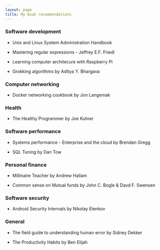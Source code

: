 ```yaml
---
layout: page
title: My book recommendations
---
```


### Software development

* Unix and Linux System Administration Handbook 

* Mastering regular expressions - Jeffrey E.F. Friedl

* Learning computer architecure with Raspberry Pi

* Grokking algorithms by Aditya Y. Bhargava

### Computer networking

* Docker networking cookbook by Jon Langemak

### Health

* The Healthy Programmer by Joe Kutner

### Software performance

* Systems performance - Enterprise and the cloud by Brendan Gregg

* SQL Tuning by Dan Tow

### Personal finance

* Millinaire Teacher by Andrew Hallam

* Common sense on Mutual funds by John C. Bogle & Davd F. Swensen

### Software security

* Android Security Internals by Nikolay Elenkov

### General

* The field guide to understanding human error by Sidney Dekker

* The Productivity Habits by Ben Elijah
